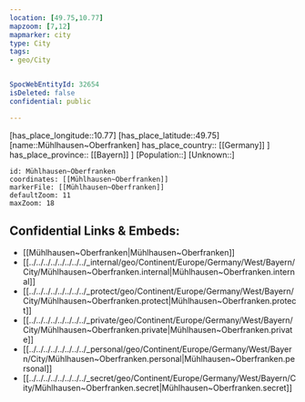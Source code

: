```yaml
---
location: [49.75,10.77] 
mapzoom: [7,12] 
mapmarker: city 
type: City
tags:
- geo/City


SpocWebEntityId: 32654
isDeleted: false
confidential: public

---
```

[has_place_longitude::10.77] 
[has_place_latitude::49.75] 
[name::Mühlhausen~Oberfranken] 
has_place_country:: [[Germany]] ] 
has_place_province:: [[Bayern]] ] 
[Population::] 
[Unknown::] 


```leaflet
id: Mühlhausen~Oberfranken
coordinates: [[Mühlhausen~Oberfranken]] 
markerFile: [[Mühlhausen~Oberfranken]] 
defaultZoom: 11 
maxZoom: 18
```


## Confidential Links & Embeds: 
- [[Mühlhausen~Oberfranken|Mühlhausen~Oberfranken]] 
- [[../../../../../../../../_internal/geo/Continent/Europe/Germany/West/Bayern/City/Mühlhausen~Oberfranken.internal|Mühlhausen~Oberfranken.internal]] 
- [[../../../../../../../../_protect/geo/Continent/Europe/Germany/West/Bayern/City/Mühlhausen~Oberfranken.protect|Mühlhausen~Oberfranken.protect]] 
- [[../../../../../../../../_private/geo/Continent/Europe/Germany/West/Bayern/City/Mühlhausen~Oberfranken.private|Mühlhausen~Oberfranken.private]] 
- [[../../../../../../../../_personal/geo/Continent/Europe/Germany/West/Bayern/City/Mühlhausen~Oberfranken.personal|Mühlhausen~Oberfranken.personal]] 
- [[../../../../../../../../_secret/geo/Continent/Europe/Germany/West/Bayern/City/Mühlhausen~Oberfranken.secret|Mühlhausen~Oberfranken.secret]] 
